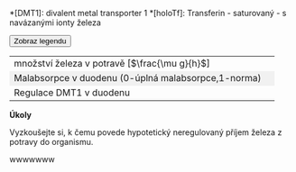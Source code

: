 <style>
img[alt^="image"] {max-width:20px;}
img[alt^="bigimage"] {  max-height:60px}
tbody tr:nth-child(even){background-color:#f1f1f1}
</style>

*[DMT1]: divalent metal transporter 1
*[holoTf]: Transferin - saturovaný - s navázanými ionty železa

<div class="w3-row">
<div class="w3-col s12 m8 l8">

<bdl-animate-adobe src="Hepatocyt_2_FinalObrazovka1.js" width="800" height="600" name="Hepatocyt_2_FinalObrazovka1" fromid="idfmi" responsive="true"></bdl-animate-adobe>
<bdl-bind2a-text findex="4" aname="children.1.Hodnota8_text" convertor="1,57.717"></bdl-bind2a-text>
<bdl-bind2a-text findex="3" aname="children.1.Hodnota3_text" convertor="1,1.513"></bdl-bind2a-text>
<bdl-bind2a-text findex="2" aname="children.1.Hodnota7_text" convertor="1,19.24"></bdl-bind2a-text>
<bdl-bind2a findex="1" aname="children.1.CervenaSipka5_anim" amin="0" amax="159" fmin="2" fmax="10"></bdl-bind2a>
<bdl-bind2a findex="1" aname="children.1.TransferinSipkaOranzova1_anim" amin="0" amax="159" fmin="2" fmax="10"></bdl-bind2a>
<bdl-bind2a findex="1" aname="children.1.TransferinSipkaOranzova2_anim" amin="0" amax="159" fmin="2" fmax="10"></bdl-bind2a>
<bdl-bind2a findex="2" aname="children.1.Merak7_anim" amin="0" amax="99" fmin="0" fmax="40"></bdl-bind2a>
<bdl-bind2a findex="3" aname="children.1.children.265.FeTransferin_anim" amin="0" amax="159" fmin="0.5" fmax="2.5"></bdl-bind2a>
<bdl-bind2a findex="1" aname="children.1.TransferinSipkaOranova2_anim" amin="0" amax="159" fmin="2" fmax="10"></bdl-bind2a>
<bdl-bind2a findex="1" aname="children.1.ModraSipka2_anim" amin="0" amax="159" fmin="2" fmax="10"></bdl-bind2a>
<bdl-bind2a findex="1" aname="children.1.ModraSipka1_anim" amin="0" amax="159" fmin="2" fmax="10"></bdl-bind2a>
<bdl-bind2a findex="1" aname="children.1.CervenaSipka6_anim" amin="0" amax="159" fmin="2" fmax="10"></bdl-bind2a>
<bdl-bind2a findex="1" aname="children.1.CervenaSipka1_anim" amin="0" amax="159" fmin="2" fmax="10"></bdl-bind2a>
<bdl-bind2a findex="1" aname="children.1.TransferinSipkaOranova1_anim" amin="0" amax="159" fmin="2" fmax="10"></bdl-bind2a>
<bdl-bind2a findex="1" aname="children.1.ZlutyVodikVnitrniCervenyKanal_anim" amin="0" amax="159" fmin="2" fmax="10"></bdl-bind2a>
<bdl-bind2a findex="1" aname="children.1.ZlutyVodikVnejsiCervenyKanal_anim" amin="0" amax="159" fmin="2" fmax="10"></bdl-bind2a>
<bdl-bind2a findex="1" aname="children.1.CervenaSipka4_anim" amin="0" amax="159" fmin="2" fmax="10"></bdl-bind2a>
<bdl-bind2a findex="1" aname="children.1.SipkaFialovaCervenaVnejsi_anim" amin="0" amax="159" fmin="2" fmax="10"></bdl-bind2a>
<bdl-bind2a findex="1" aname="children.1.KanalCerveny_anim" amin="0" amax="99" fmin="2" fmax="8"></bdl-bind2a>
<bdl-bind2a findex="2" aname="children.1.Fe2Skupina_anim" amin="159" amax="0" fmin="6" fmax="61"></bdl-bind2a>
<bdl-bind2a findex="4" aname="children.1.Fe3Skupina_anim" amin="0" amax="159" fmin="18" fmax="147"></bdl-bind2a>
<bdl-bind2a findex="6" aname="children.1.SipkaFialovaCervena1_anim" amin="0" amax="159" fmin="18" fmax="147"></bdl-bind2a>
<bdl-bind2a findex="5" aname="children.1.SipkaCervenoFialova1_anim" amin="0" amax="159" fmin="18" fmax="147"></bdl-bind2a>
<bdl-bind2a findex="4" aname="children.1.Merak8_anim" amin="0" amax="99" fmin="0" fmax="114"></bdl-bind2a>
<bdl-bind2a findex="3" aname="children.1.Merak3_anim" amin="0" amax="99" fmin="0.5" fmax="3"></bdl-bind2a>
<bdl-bind2a findex="1" aname="children.1.children.171.OranzovaSipkaSpodniVehicle_anim" amin="0" amax="159" fmin="2" fmax="10"></bdl-bind2a>
<bdl-bind2a findex="1" aname="children.1.children.171.KanalZlutyVehicle_anim" amin="0" amax="159" fmin="2" fmax="10"></bdl-bind2a>
<bdl-bind2a findex="1" aname="children.1.children.171.SipkaCervenaHUvnitrVehicle_anim" amin="0" amax="159" fmin="2" fmax="10"></bdl-bind2a>
<bdl-bind2a findex="1" aname="children.1.children.171.SipkaZlutaHUvnitrVehicle_anim" amin="0" amax="159" fmin="2" fmax="10"></bdl-bind2a>
<bdl-bind2a findex="1" aname="children.1.children.171.KanalCervenyVehicle2_anim" amin="0" amax="99" fmin="2" fmax="8"></bdl-bind2a>
<bdl-bind2a findex="1" aname="children.1.children.171.SipkaZlutaHUvnitrVehicle_anim_1" amin="0" amax="159" fmin="2" fmax="10"></bdl-bind2a>
<bdl-bind2a findex="1" aname="children.1.children.171.PrechodUvnitrVehicle_anim" amin="0" amax="159" fmin="2" fmax="10"></bdl-bind2a>
<bdl-bind2a findex="1" aname="children.1.children.171.SipkaHneda1Vehicle_anim" amin="0" amax="159" fmin="2" fmax="10"></bdl-bind2a>
<bdl-bind2a findex="1" aname="children.1.children.171.SipkaHneda2Vehicle_anim" amin="0" amax="159" fmin="2" fmax="10"></bdl-bind2a>
<!--bdl-chartjs-time width="300" height="200" fromid="idfmi" labels="Fe2 in liv,Fe in ser,Fe3 in liv,Fe2-Fe3,Fe3-Fe2" initialdata="" refindex="2" refvalues="5" maxdata="4096"></bdl-chartjs-time-->

</div>
<div class="w3-col s12 m4 l4 w3-justify w3-small">

<button class="w3-right w3-button w3-theme" onclick="document.getElementById('legenda').style.display='block'">Zobraz legendu</button>
<!-- hidden input  - buttonparams must be before fmi component - or input with id must be created explicitly -->

<input id="id6" value="" type="number" style="display:none"/>

<bdl-fmi id="idfmi" src="FeMetabolism_FeMetabolismModel.js" fminame="FeMetabolism_FeMetabolismModel" tolerance="0.000001" starttime="0" fstepsize="1" guid="{ff6d8a55-f24a-4855-bbf0-86edcafe471e}" valuereferences="637534208,637534244,33554450,33554447,33554451,637534242,637534243" valuelabels="Fe_liv,Fe_liv_in_ser,Fe_liv_2,Fe_ser,Fe_liv_3,Fe_liv_to_ferritin,Fe_liv_from_ferritin" inputs="id1,16777260,1,1;id10,16777265,1,1,t;id11,16777262,1,1,t" inputlabels="Fe_food,unregulated_absorption,malabsorption" showtime="1" showtimemultiply="3600"></bdl-fmi>


<div class="w3-border w3-panel">

||| 
|-------------|-------|
| množství železa v potravě [$\frac{\mu g}{h}$] | <bdl-range id="id1" title="" min="0" max="1000" default="219" step="1"></bdl-range> |
| Malabsorpce v duodenu (0-úplná malabsorpce,1-norma)| <bdl-range id="id11" title="" min="0" max="1" default="1" step="0.1"></bdl-range>  |
| Regulace DMT1 v duodenu | <bdl-checkbox id="id10" titlemin="absorpce je fyziologicky regulovaná" titlemax="absorpce není regulovaná" default="false"></bdl-checkbox>  |

</div>

**Úkoly**

Vyzkoušejte si, k čemu povede hypotetický neregulovaný příjem železa z potravy do organismu.

<bdl-quiz question="Spusťte simulaci a zaškrtněte neregulovaný příjem železa z potravy. Co se stane s množstvím železa v hepatocytu?" answers="množství železa v poolu i ve ferroportinu začne stoupat|množství železa začne klesat" correctoptions="true|false" explanations="ano|ne, sledujte indikátory množství železa v hepatocytu"></bdl-quiz>
<bdl-quiz question="Pokračujte v simulaci a snižte množství železa v potravě na minimum. Jak reaguje množství železa v hepatocytu?" answers="množství železa přestane stoupat, tímto lze kompenzovat|množství železa stoupá" correctoptions="true|false" explanations="ano, neregulovaná absorpce kanálem DMT1 je možno kompenzovat sníženým pžísunem železa v potravě, případně cílenou malabsorpcí|ne"></bdl-quiz>

<!--
* Vyzkoušejte si, jak reaguje hepatocyt množstvím DMT1 (míra otevření kanálu) na množství železa v játrech
* Vyzkoušejte si, co způsobí malabsorpce železa
* Vyzkoušejte si, k čemu povede hypotetický neregulovaný příjem železa z potravy do organismu.

* V jakých formách je železo uloženo/skladováno v hepatocytu?
* Odkud pochází energie nutná k transportu železa do hepatocytu prostřednictvím DMT1?
* K jaké chemické reakci dochází v endocytickém váčku?
* Co je endocytóza obecně a co ji v případě příjmu železa do hepatocytu iniciuje?
* Jaký je hlavní mechanismu příjmu železa do jater?
* Jaké jsou sekundární mechanismy příjmu železa do jater a při jakých stavech hrají signifikantní roli?-->


</div>
</div>

<div id="legenda" class="w3-card w3-small w3-padding" style="display:none;z-index:1;position:absolute;top:20px;right:10px;width:500px;background-color:white">

<button class="w3-button w3-theme w3-right" onclick="document.getElementById('legenda').style.display='none'">Skryj legendu <i class="fa fa-close"></i> </button>


|Schéma|Popis/funkce|
|---|---|
|![bigimagefoodiron](simfoodiron.png)|__1. Příjem železa v potravě__ ve formě nehemové ![image1](image1.jpg)Fe<sup>2+</sup>, ![image2](image2.jpg)Fe<sup>3+</sup> a hemové.|
|![bigimagefoodiron](simnonhem.png)|__2. Nehemové železo__ ![image1](image1.jpg) Fe<sup>2+</sup> se vstřebává přes DMT1, ![image2](image2.jpg) Fe <sup>3+</sup> se katalyzuje na Fe<sup>2+</sup> pomocí Dcytb.|
|![bigimagefoodiron](simhem.png) |__3. Hemové železo__ se přenáší do buňky, kde se pomocí HO uvolňuje Fe<sup>2+</sup> |
|![bigimagefoodiron](simironout.png) |__4. Ztráty__ železa vzniklé nevstřebáním|
|![bigimagefoodiron](simironpool.png) |__5.Pohotový pool, sdílená zásoba Fe<sup>2+</sup>__ která reguluje (inhibuje) transportér DMT1 a přenašeč hemu|
|![bigimagefoodiron](simironferritin.png) |__6.Regulace příjmu a výdeje Fe<sup>2+</sup> ve ferritinu__ |
|![bigimageferroportin](imageferroportin.png) |__7.Genová regulace ferroportinu__ |

||Definice|Popis/funkce|
|---|---|---|
|![image1](image1.jpg)|Fe<sup>2+</sup>|Dvojmocné železo|
|![image2](image2.jpg)|Fe<sup>3+</sup>|Trojmocné železo|
|![image3](image3.jpg)|H<sup>+</sup>|Vodíkový iont|
|![image4](image4.jpg)|Hem|Porfyrinový kruh s centrálním atomem Fe<sup>2+</sup>|
|![image5](image5.jpg)|DMT1|Transportér divalentních kovů, symport Fe<sup>2+</sup> a H<sup>+</sup>|
|![image6](image6.jpg)|Proteinový přenašeč hemu|Proteinový přenašeč hemu (neznámý), přenáší hem z luminální strany duodena do enterocytu.|
|![image7](image7.jpg)|Dcytb|Duodenální cytochrom b reduktáza: redukuje Fe<sup>3+</sup> na Fe<sup>2+</sup>, elektrony dodává askorbát.|
|![image8](image8.jpg)|HO|Hemoxygenáza, uvolňuje Fe<sup>2+</sup> z hemu za vzniku CO a biliverdinu|
|![image9](image9.jpg)|Ztráty železa|Ztráty železa vzniklé nevstřebáním nebo ztrátou buněk, které železo obsahují|
|![image10](image10.jpg)|Pool Fe<sup>2+</sup>|Pohotový pool Fe<sup>2+</sup> železa v buňce, míra zaplnění odpovídá množství (zde 6/8)|
|![imageferritin](imageferritin.png)|Ferritin| Ferritin složený z a) proteinové části apoferitinu (oranžová) a b) iontů Fe3+. Funguje jako zásobárna Fe.|
|![imagetransferrin](imagetransferrin.png)|Transferin| Transferin|
|![imagehephesdin](smallhephesdin.png)|Hephesdin|Hephesdin|
|![imageferroportin](smallferroportin.png)|Ferroportin|Ferroportin|
|![imagetfr1](imgtfr1.png)|TfR1|Transferinový receptor 1|
|![imageschemasteap3](imgmetaloreduktaza.png)| STEAP3 | Metaloreduktáza |

</div>
wwwwwww